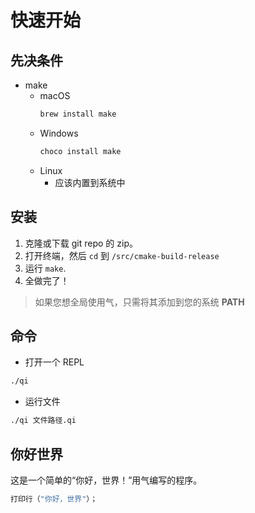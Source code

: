 # 快速开始
## 先决条件
* make
    * macOS
      ```bash
      brew install make
      ```
    * Windows
      ```bash
      choco install make
      ```
    * Linux
        * 应该内置到系统中

## 安装

1. 克隆或下载 git repo 的 zip。
2. 打开终端，然后 ```cd``` 到 ```/src/cmake-build-release```
3. 运行 ```make```.
4. 全做完了！

> 如果您想全局使用气，只需将其添加到您的系统 **PATH**

## 命令
- 打开一个 REPL
```bash
./qi
```
- 运行文件
```bash
./qi 文件路径.qi
```

## 你好世界

这是一个简单的“你好，世界！”用气编写的程序。
```c
打印行（"你好，世界"）；
```